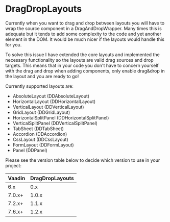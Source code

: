 # DragDropLayouts



Currently when you want to drag and drop between layouts you will have to wrap the source component in a DragAndDropWrapper. 
Many times this is adequate but it tends to add some complexity to the code and yet another element in the DOM. It would 
be much nicer if the layouts would handle this for you.

To solve this issue I have extended the core layouts and implemented the necessary functionality so the layouts are valid 
drag sources and drop targets. This means that in your code you don't have to concern yourself with the drag and drop when 
adding components, only enable drag&drop in the layout and you are ready to go!

Currently supported layouts are:

* AbsoluteLayout (DDAbsoluteLayout)
* HorizontalLayout (DDHorizontalLayout)
* VerticalLayout (DDVerticalLayout)
* GridLayout (DDGridLayout)
* HorizontalSplitPanel (DDHorizontalSplitPanel)
* VerticalSplitPanel (DDVerticalSplitPanel)
* TabSheet (DDTabSheet)
* Accordion (DDAccordion)
* CssLayout (DDCssLayout)
* FormLayout (DDFormLayout)
* Panel (DDPanel)

Please see the version table below to decide which version to use in your project:

| Vaadin | 	DragDropLayouts |
|--------|------------------|
| 6.x 	 | 0.x              |
| 7.0.x+ | 1.0.x            |
| 7.2.x+ | 1.1.x            |
| 7.6.x+ | 1.2.x            |
